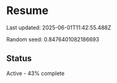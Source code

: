 # Resume

Last updated: 2025-06-01T11:42:55.488Z

Random seed: 0.8476401082186693

## Status

Active - 43% complete